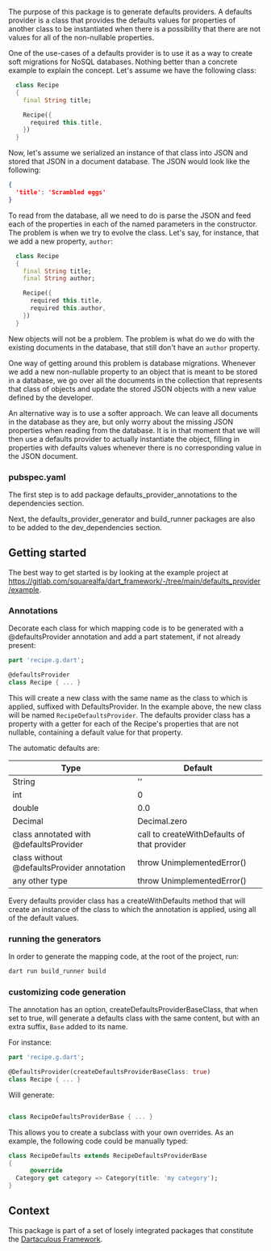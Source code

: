 The purpose of this package is to generate defaults providers. A defaults provider is a class that provides the defaults values for properties of another class to be instantiated when there is a possibility that there are not values for all of the non-nullable properties.

One of the use-cases of a defaults provider is to use it as a way to create soft migrations for NoSQL databases. Nothing better than a concrete example to explain the concept. Let's assume we have the following class:

```dart 
  class Recipe
  {
    final String title;

    Recipe({
      required this.title,
    })
  }
```

Now, let's assume we serialized an instance of that class into JSON and stored that JSON in a document database. The JSON would look like the following:

```json
{
  'title': 'Scrambled eggs'
}
````

To read from the database, all we need to do is parse the JSON and feed each of the properties in each of the named parameters in the constructor. The problem is when we try to evolve the class. Let's say, for instance, that we add a new property, ```author```:

```dart 
  class Recipe
  {
    final String title;
    final String author;

    Recipe({
      required this.title,
      required this.author,
    })
  }
```

New objects will not be a problem. The problem is what do we do with the existing documents in the database, that still don't have an ```author``` property.

One way of getting around this problem is database migrations. Whenever we add a new non-nullable property to an object that is meant to be stored in a database, we go over all the documents in the collection that represents that class of objects and update the stored JSON objects with a new value defined by the developer.

An alternative way is to use a softer approach. We can leave all documents in the database as they are, but only worry about the missing JSON properties when reading from the database. It is in that moment that we will then use a defaults provider to actually instantiate the object, filling in properties with defaults values whenever there is no corresponding value in the JSON document.


### pubspec.yaml

The first step is to add package defaults_provider_annotations to the dependencies section.

Next, the defaults_provider_generator and build_runner packages are also to be added to the dev_dependencies section.

## Getting started

The best way to get started is by looking at the example project at https://gitlab.com/squarealfa/dart_framework/-/tree/main/defaults_provider/example.

### Annotations

Decorate each class for which mapping code is to be generated with a @defaultsProvider annotation and add a part statement, if not already present:

```dart
part 'recipe.g.dart';

@defaultsProvider
class Recipe { ... }
```

This will create a new class with the same name as the class to which is applied, suffixed with DefaultsProvider. In the example above, the new class will be named ```RecipeDefaultsProvider```. The defaults provider class has a property with a getter for each of the Recipe's properties that are not nullable, containing a default value for that property.

The automatic defaults are:

|Type|Default|
|----|-------|
|String|''   |
|int|0|
|double|0.0|
|Decimal|Decimal.zero|
|class annotated with @defaultsProvider|call to createWithDefaults of that provider|
|class without @defaultsProvider annotation|throw UnimplementedError()|
|any other type|throw UnimplementedError()|

Every defaults provider class has a createWithDefaults method that will create an 
instance of the class to which the annotation is applied, using all of the default values.

### running the generators

In order to generate the mapping code, at the root of the project, run:

```bash
dart run build_runner build
```

### customizing code generation

The annotation has an option, createDefaultsProviderBaseClass, that when set to true,
will generate a defaults class with the same content, but with an extra suffix, ```Base``` added to its name.

For instance:

```dart
part 'recipe.g.dart';

@DefaultsProvider(createDefaultsProviderBaseClass: true)
class Recipe { ... }
```

Will generate:

```dart

class RecipeDefaultsProviderBase { ... }

```

This allows you to create a subclass with your own overrides. As an example, the following code could be manually typed:

```dart
class RecipeDefaults extends RecipeDefaultsProviderBase
{
      @override
  Category get category => Category(title: 'my category');
}
```


## Context

This package is part of a set of losely integrated packages that constitute the [Dartaculous Framework](https://gitlab.com/squarealfa/dart_framework#squarealfa-dart-framework).
